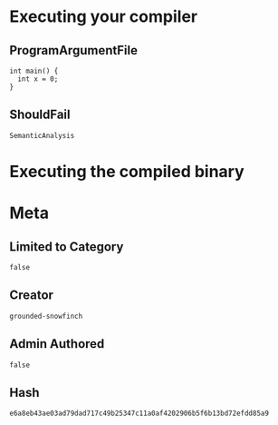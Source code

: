# Executing your compiler

## ProgramArgumentFile

```
int main() {
  int x = 0;
}
```

## ShouldFail

```
SemanticAnalysis
```

# Executing the compiled binary

# Meta

## Limited to Category

```
false
```

## Creator

```
grounded-snowfinch
```

## Admin Authored

```
false
```

## Hash

```
e6a8eb43ae03ad79dad717c49b25347c11a0af4202906b5f6b13bd72efdd85a9
```
